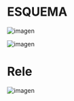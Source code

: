 # ESQUEMA

![imagen](https://user-images.githubusercontent.com/61557739/170441159-ed6759b0-6aa2-484e-8397-1ce4f92186f6.png)


![imagen](https://user-images.githubusercontent.com/61557739/170440879-0c6e8f53-e72e-4f7f-9ff1-b30fe740452b.png)


# Rele 

![imagen](https://user-images.githubusercontent.com/61557739/170441413-4be0182b-3e13-48a4-a163-c278e5873d48.png)



